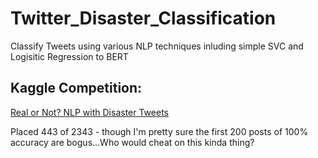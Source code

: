 # Twitter_Disaster_Classification
Classify Tweets using various NLP techniques inluding simple SVC and Logisitic Regression to BERT

## Kaggle Competition: 
[Real or Not? NLP with Disaster Tweets](https://www.kaggle.com/c/nlp-getting-started)

Placed 443 of 2343 - though I'm pretty sure the first 200 posts of 100% accuracy are bogus...Who would cheat on this kinda thing?
